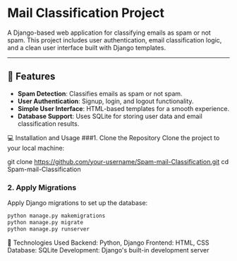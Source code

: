 # Mail Classification Project

A Django-based web application for classifying emails as spam or not spam. This project includes user authentication, email classification logic, and a clean user interface built with Django templates.

---

## 🚀 Features

- **Spam Detection**: Classifies emails as spam or not spam.
- **User Authentication**: Signup, login, and logout functionality.
- **Simple User Interface**: HTML-based templates for a smooth experience.
- **Database Support**: Uses SQLite for storing user data and email classification results.


💻 Installation and Usage
###1. Clone the Repository
Clone the project to your local machine:

git clone https://github.com/your-username/Spam-mail-Classification.git
cd Spam-mail-Classification

### 2. Apply Migrations
Apply Django migrations to set up the database:

```bash
python manage.py makemigrations
python manage.py migrate
python manage.py runserver
```
🧰 Technologies Used
Backend: Python, Django
Frontend: HTML, CSS
Database: SQLite
Development: Django's built-in development server

